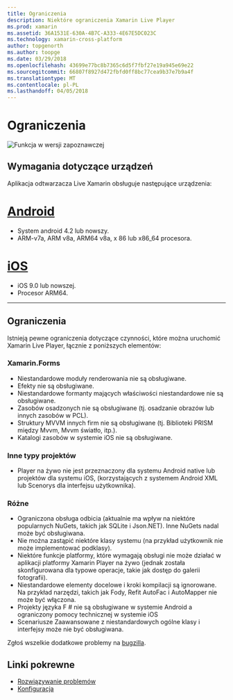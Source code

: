 ```yaml
---
title: Ograniczenia
description: Niektóre ograniczenia Xamarin Live Player
ms.prod: xamarin
ms.assetid: 36A1531E-630A-4B7C-A333-4E67E5DC023C
ms.technology: xamarin-cross-platform
author: topgenorth
ms.author: toopge
ms.date: 03/29/2018
ms.openlocfilehash: 43699e77bc8b7365c6d5f7fbf27e19a945e69e22
ms.sourcegitcommit: 66807f8927d472fbfd0ff8bc77cea9b37e7b9a4f
ms.translationtype: MT
ms.contentlocale: pl-PL
ms.lasthandoff: 04/05/2018
---
```

# <a name="limitations"></a>Ograniczenia

![Funkcja w wersji zapoznawczej](~/media/shared/preview.png)

## <a name="device-requirements"></a>Wymagania dotyczące urządzeń
Aplikacja odtwarzacza Live Xamarin obsługuje następujące urządzenia:

# <a name="androidtabandroid"></a>[Android](#tab/android)

- System android 4.2 lub nowszy.
- ARM-v7a, ARM v8a, ARM64 v8a, x 86 lub x86_64 procesora.

# <a name="iostabios"></a>[iOS](#tab/ios)

- iOS 9.0 lub nowszej.
- Procesor ARM64.

-----

## <a name="limitations"></a>Ograniczenia

Istnieją pewne ograniczenia dotyczące czynności, które można uruchomić Xamarin Live Player, łącznie z poniższych elementów:

### <a name="xamarinforms"></a>Xamarin.Forms
- Niestandardowe moduły renderowania nie są obsługiwane.
- Efekty nie są obsługiwane.
- Niestandardowe formanty mających właściwości niestandardowe nie są obsługiwane.
- Zasobów osadzonych nie są obsługiwane (tj. osadzanie obrazów lub innych zasobów w PCL).
- Struktury MVVM innych firm nie są obsługiwane (tj. Biblioteki PRISM między Mvvm, Mvvm światło, itp.).
- Katalogi zasobów w systemie iOS nie są obsługiwane.

### <a name="other-project-types"></a>Inne typy projektów
- Player na żywo nie jest przeznaczony dla systemu Android native lub projektów dla systemu iOS, (korzystających z systemem Android XML lub Scenorys dla interfejsu użytkownika).

### <a name="misc"></a>Różne
- Ograniczona obsługa odbicia (aktualnie ma wpływ na niektóre popularnych NuGets, takich jak SQLite i Json.NET). Inne NuGets nadal może być obsługiwana.
- Nie można zastąpić niektóre klasy systemu (na przykład użytkownik nie może implementować podklasy).
- Niektóre funkcje platformy, które wymagają obsługi nie może działać w aplikacji platformy Xamarin Player na żywo (jednak została skonfigurowana dla typowe operacje, takie jak dostęp do galerii fotografii).
- Niestandardowe elementy docelowe i kroki kompilacji są ignorowane. Na przykład narzędzi, takich jak Fody, Refit AutoFac i AutoMapper nie może być włączona.
- Projekty języka F # nie są obsługiwane w systemie Android a ograniczony pomocy technicznej w systemie iOS
- Scenariusze Zaawansowane z niestandardowych ogólne klasy i interfejsy może nie być obsługiwana.

Zgłoś wszelkie dodatkowe problemy na [bugzilla](https://aka.ms/live-player-report-issue).


## <a name="related-links"></a>Linki pokrewne

- [Rozwiązywanie problemów](~/tools/live-player/troubleshooting.md)
- [Konfiguracja](~/tools/live-player/install.md)
